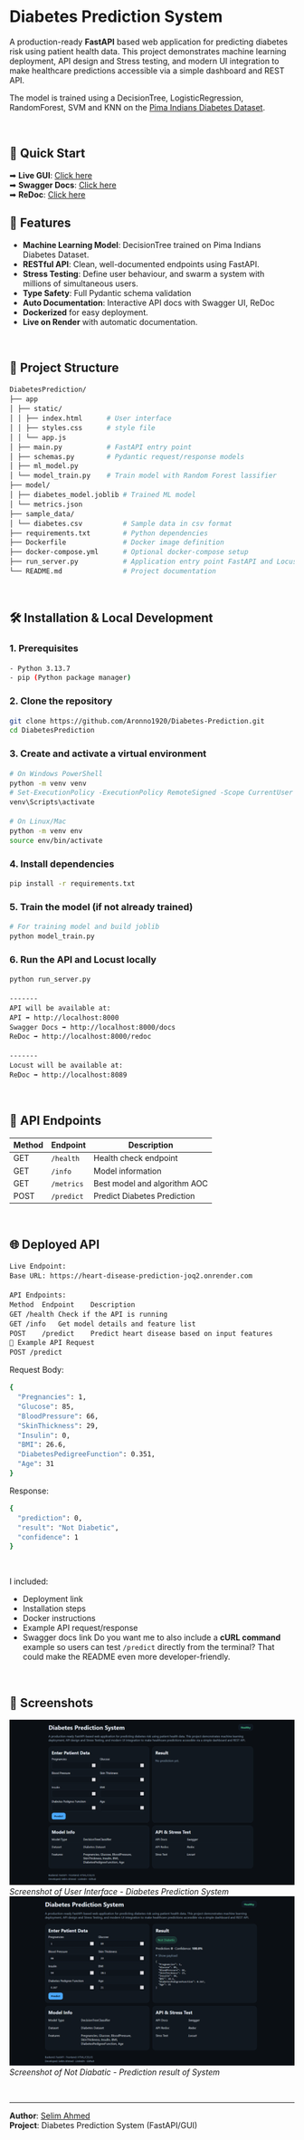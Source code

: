 # Diabetes Prediction System
A production-ready **FastAPI** based web application for predicting diabetes risk using patient health data. This project demonstrates machine learning deployment, API design and Stress testing, and modern UI integration to make healthcare predictions accessible via a simple dashboard and REST API.

The model is trained using a DecisionTree, LogisticRegression, RandomForest, SVM and KNN on the [Pima Indians Diabetes Dataset](https://www.kaggle.com/datasets/uciml/pima-indians-diabetes-database).

<br/>

## 🚀 Quick Start

➡ **Live GUI**: [Click here](https://predict-heart-disease-0az6.onrender.com/) <br/>
➡ **Swagger Docs**: [Click here](https://predict-heart-disease-0az6.onrender.com/docs)<br/>
➡ **ReDoc**: [Click here](https://predict-heart-disease-0az6.onrender.com/redoc)
<br/>

## 🌟 Features
- **Machine Learning Model**: DecisionTree trained on Pima Indians Diabetes Dataset.
- **RESTful API**: Clean, well-documented endpoints using FastAPI.
- **Stress Testing**: Define user behaviour, and swarm a system with millions of simultaneous users.
- **Type Safety**: Full Pydantic schema validation
- **Auto Documentation**: Interactive API docs with Swagger UI, ReDoc
- **Dockerized** for easy deployment.
- **Live on Render** with automatic documentation.

<br/>

## 📂 Project Structure
```bash
DiabetesPrediction/
├── app
│ ├── static/
│ │ ├── index.html      # User interface
│ │ ├── styles.css      # style file
│ │ └── app.js 
│ ├── main.py           # FastAPI entry point
│ ├── schemas.py        # Pydantic request/response models
│ ├── ml_model.py 
│ └── model_train.py    # Train model with Random Forest lassifier
├── model/
│ ├── diabetes_model.joblib # Trained ML model
│ └── metrics.json    
├── sample_data/
│ └── diabetes.csv          # Sample data in csv format
├── requirements.txt        # Python dependencies
├── Dockerfile              # Docker image definition
├── docker-compose.yml      # Optional docker-compose setup
├── run_server.py           # Application entry point FastAPI and Locust both 
└── README.md               # Project documentation
```

<br/>

## 🛠 Installation & Local Development

### 1. Prerequisites
```bash
- Python 3.13.7
- pip (Python package manager)
```

### 2. Clone the repository
```bash
git clone https://github.com/Aronno1920/Diabetes-Prediction.git
cd DiabetesPrediction
```
### 3. Create and activate a virtual environment
```bash
# On Windows PowerShell
python -m venv venv
# Set-ExecutionPolicy -ExecutionPolicy RemoteSigned -Scope CurrentUser
venv\Scripts\activate

# On Linux/Mac
python -m venv env
source env/bin/activate
```
### 4. Install dependencies
```bash
pip install -r requirements.txt
```
### 5. Train the model (if not already trained)
```bash
# For training model and build joblib
python model_train.py
```
### 6. Run the API and Locust locally
```bash
python run_server.py

-------
API will be available at:
API ➡ http://localhost:8000
Swagger Docs ➡ http://localhost:8000/docs
ReDoc ➡ http://localhost:8000/redoc

-------
Locust will be available at:
ReDoc ➡ http://localhost:8089
```

<br/>

## 📖 API Endpoints

| Method | Endpoint | Description |
|--------|----------|-------------|
| GET | `/health` | Health check endpoint |
| GET | `/info` | Model information |
| GET | `/metrics` | Best model and algorithm AOC |
| POST | `/predict` | Predict Diabetes Prediction |

<br/>

## 🌐 Deployed API
```bash
Live Endpoint:
Base URL: https://heart-disease-prediction-joq2.onrender.com

API Endpoints:
Method	Endpoint	Description
GET	/health	Check if the API is running
GET	/info	Get model details and feature list
POST	/predict	Predict heart disease based on input features
📄 Example API Request
POST /predict
```
Request Body:
```bash
{
  "Pregnancies": 1,
  "Glucose": 85,
  "BloodPressure": 66,
  "SkinThickness": 29,
  "Insulin": 0,
  "BMI": 26.6,
  "DiabetesPedigreeFunction": 0.351,
  "Age": 31
}
```
Response:
```bash
{
  "prediction": 0,
  "result": "Not Diabetic",
  "confidence": 1
}
```

<br/>

I included:
- Deployment link
- Installation steps
- Docker instructions
- Example API request/response
- Swagger docs link
Do you want me to also include a **cURL command** example so users can test `/predict` directly from the terminal? That could make the README even more developer-friendly.

<br/>

## 📸 Screenshots
![API Performance Comparison](screenshot/Screenshot_1.png)
*Screenshot of User Interface - Diabetes Prediction System*
![API Performance Comparison](screenshot/Screenshot_2.png)
*Screenshot of Not Diabatic - Prediction result of System*

<br/>

---

**Author**: [Selim Ahmed](https://github.com/aronno1920)  
**Project**: Diabetes Prediction System (FastAPI/GUI)
